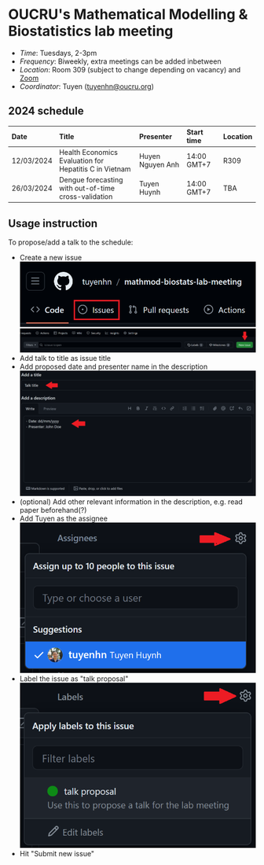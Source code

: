 # OUCRU's Mathematical Modelling & Biostatistics lab meeting

- _Time_: Tuesdays, 2-3pm
- _Frequency_: Biweekly, extra meetings can be added inbetween
- _Location_: Room 309 (subject to change depending on vacancy) and [Zoom](https://zoom.us/j/97208653692?pwd=UHR3bFhuejZrTERNS0FYUGZ0NkFCdz09)
- _Coordinator_: Tuyen (<tuyenhn@oucru.org>)

## 2024 schedule

| Date       | Title                                                  | Presenter        | Start time  | Location |
| :--------- | :----------------------------------------------------- | :--------------- | :---------- | :------- |
| 12/03/2024 | Health Economics Evaluation for Hepatitis C in Vietnam | Huyen Nguyen Anh | 14:00 GMT+7 | R309     |
| 26/03/2024 | Dengue forecasting with out-of-time cross-validation   | Tuyen Huynh      | 14:00 GMT+7 | TBA      |

## Usage instruction

To propose/add a talk to the schedule:

- Create a new issue
![issue-button](proposal_instructions/1.png)
![create-new-issue](proposal_instructions/2.png)
- Add talk to title as issue title
- Add proposed date and presenter name in the description
![add-info](proposal_instructions/3.png)
- (optional) Add other relevant information in the description, e.g. read paper beforehand(?)
- Add Tuyen as the assignee
![add-assignee](proposal_instructions/4.png)
- Label the issue as "talk proposal"
![add-label](proposal_instructions/5.png)
- Hit "Submit new issue"
